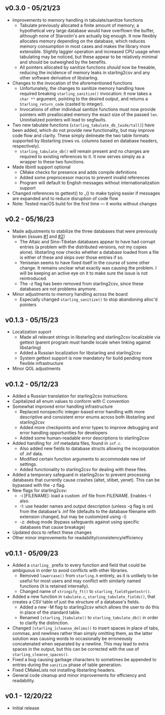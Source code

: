 ## v0.3.0 - 05/21/23
* Improvements to memory handling in tabulate/sanitize functions
    - Tabulate previously allocated a finite amount of memory; a hypothetical very large database would have overflown the buffer, although none of Starostin's are actually big enough. It now flexibly allocates memory depending on the database, which reduces memory consumption in most cases and makes the library more extensible. Slightly laggier operation and increased CPU usage when tabulating may be noticed, but these appear to be relatively minimal and should be outweighed by the benefits. 
    - All pointers allocated by sanitize functions *should* now be freeable, reducing the incidence of memory leaks in starling2csv and any other software derivative of libstarling.
* Changes to the invocation of the aforementioned functions
    - Unfortunately, the changes to sanitize memory handling have required breaking `starling_sanitize()` invocation: it now takes a `char **` argument, pointing to the desired output, and returns a `Starling_return_code` (casted to integer).
    - Invocations of other individual sanitize functions must now provide pointers with preallocated memory the exact size of the passed `len`. Uninitialized pointers will lead to segfaults.
* Two new tabulate functions (`starling_tabulate_db_[wide/tall]`) have been added, which do not provide new functionality, but may improve code flow and clarity. These simply delineate the two table formats supported by libstarling (rows vs. columns based on database headers, respectively).
    - `starling_tabulate_db()` will remain present and no changes are required to existing references to it. It now serves simply as a wrapper to these two functions.
* Made libintl support optional
    - CMake checks for presence and adds compile definitions
    - Added some preprocessor macros to prevent invalid references
    - Program will default to English messages without internationalization support
* Changed references to gettext() to _() to make typing easier if messages are expanded and to reduce disruption of code flow
* Note: Tested macOS build for the first time — it works without changes

## v0.2 - 05/16/23
* Made adjustments to stabilize the three databases that were previously broken (issues [#1](https://github.com/chickazee4/starling/issues/1) and [#2](https://github.com/chickazee4/starling/issues/2))
    - The Altaic and Sino-Tibetan databases appear to have had corrupt entries (a problem with the distributed versions, not my copies alone). libstarling now checks whether a database loaded from a file is either of these and skips over those entries if so.
    - Yeniseian seems to have fixed itself in the course of some other change. It remains unclear what exactly was causing the problem. I will be keeping an active eye on it to make sure the issue is not reintroduced.
    - The -z flag has been removed from starling2csv, since these databases are not problems anymore.
* Minor adjustments to memory handling across the board
    - Especially changed `starling_sanitize()` to stop abandoning alloc'd pointers

## v0.1.3 - 05/15/23
* Localization suport
    - Made all relevant strings in libstarling and starling2csv localizable via gettext (parent program must handle locale when linking against libstarling)
    - Added a Russian localization for libstarling and starling2csv
    - System gettext support is now mandatory for build pending more flexible infrastructure
* Minor QOL adjustments

## v0.1.2 - 05/12/23
* Added a Russian translation for starling2csv instructions.
* Capitalized all enum values to conform with C convention
* Somewhat improved error handling infrastructure
    - Replaced nonspecific integer-based error handling with more descriptive and consistent error enums across both libstarling and starling2csv
    - Added more checkpoints and error types to improve debugging and error handling opportunities for developers
    - Added some human-readable error descriptions to starling2csv
* Added handling for .inf metadata files, found in `inf.c`.
    - Also added new fields to database structs allowing the incorporation of .inf data. 
    - Modified certain function arguments to accommodate new inf settings.
    - Added functionality to starling2csv for dealing with these files.
* Added a temporary safeguard in starling2csv to prevent processing databases that currently cause crashes (altet, stibet, yenet). This can be bypassed with the -z flag.
* New flags for starling2csv:
    - -i [FILENAME]: load a custom .inf file from FILENAME. Enables -I also.
    - -I: use header names and output description (unless -q flag is on) from the database's .inf file (defaults to the database filename with extension changed, but may be customized using -i)
    - -z: debug mode (bypass safeguards against using specific databases that cause breakage)
* Updated docs to reflect these changes
* Other minor improvements for readability/consistency/efficiency

## v0.1.1 - 05/09/23
* Added a `starling_` prefix to every function and field that could be ambiguous in order to avoid conflicts with other libraries.
    - Removed `lowercase()` from `starling.h` entirely, as it is unlikely to be useful for most users and may conflict with similarly named functions (it is retained internally).
    - Changed name of `stringify_ft()` to `starling_fieldtypetostr()`.
* Added a new function in `tabulate.c`, `starling_tabulate_fields()`, that creates a CSV table of just the structure of a database's fields.
    - Added a new -M flag to starling2csv which allows the user to do this in place of the standard table.
    - Renamed `[starling_]tabulate()` to `starling_tabulate_db()` in order to clarify the distinction.
* Changed `[starling_]cleanse_delims()` to insert spaces in place of tabs, commas, and newlines rather than simply omitting them, as the latter solution was causing words to occasionally be erroneously concatenated when separated by a newline. This may lead to extra spaces in the output, but this can be corrected with the use of `starling_cleanse_spaces()`.
* Fixed a bug causing garbage characters to sometimes be appended to entries during the `sanitize` phase of table generation.
* Fixed CMakeLists not installing libstarling headers.
* General code cleanup and minor improvements for efficiency and readability.

## v0.1 - 12/20/22
* Initial release
